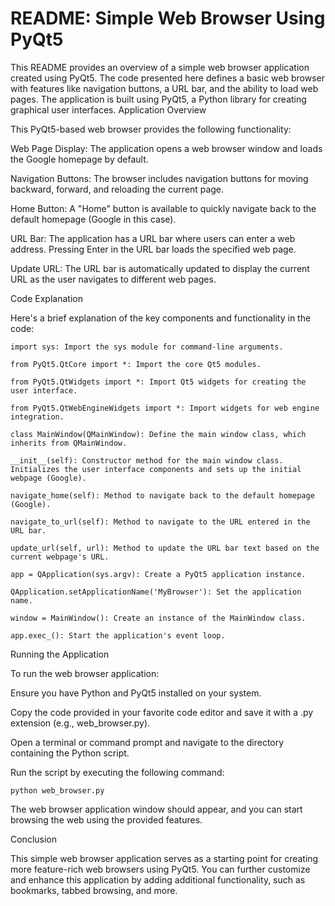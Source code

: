 # README: Simple Web Browser Using PyQt5

This README provides an overview of a simple web browser application created using PyQt5. The code presented here defines a basic web browser with features like navigation buttons, a URL bar, and the ability to load web pages. The application is built using PyQt5, a Python library for creating graphical user interfaces.
Application Overview

This PyQt5-based web browser provides the following functionality:

  Web Page Display: The application opens a web browser window and loads the Google homepage by default.

  Navigation Buttons: The browser includes navigation buttons for moving backward, forward, and reloading the current page.

  Home Button: A "Home" button is available to quickly navigate back to the default homepage (Google in this case).

  URL Bar: The application has a URL bar where users can enter a web address. Pressing Enter in the URL bar loads the specified web page.

  Update URL: The URL bar is automatically updated to display the current URL as the user navigates to different web pages.

Code Explanation

Here's a brief explanation of the key components and functionality in the code:

    import sys: Import the sys module for command-line arguments.

    from PyQt5.QtCore import *: Import the core Qt5 modules.

    from PyQt5.QtWidgets import *: Import Qt5 widgets for creating the user interface.

    from PyQt5.QtWebEngineWidgets import *: Import widgets for web engine integration.

    class MainWindow(QMainWindow): Define the main window class, which inherits from QMainWindow.

    __init__(self): Constructor method for the main window class. Initializes the user interface components and sets up the initial webpage (Google).

    navigate_home(self): Method to navigate back to the default homepage (Google).

    navigate_to_url(self): Method to navigate to the URL entered in the URL bar.

    update_url(self, url): Method to update the URL bar text based on the current webpage's URL.

    app = QApplication(sys.argv): Create a PyQt5 application instance.

    QApplication.setApplicationName('MyBrowser'): Set the application name.

    window = MainWindow(): Create an instance of the MainWindow class.

    app.exec_(): Start the application's event loop.

Running the Application

To run the web browser application:

  Ensure you have Python and PyQt5 installed on your system.

  Copy the code provided in your favorite code editor and save it with a .py extension (e.g., web_browser.py).

  Open a terminal or command prompt and navigate to the directory containing the Python script.

  Run the script by executing the following command:

    python web_browser.py

  The web browser application window should appear, and you can start browsing the web using the provided features.

Conclusion

This simple web browser application serves as a starting point for creating more feature-rich web browsers using PyQt5. You can further customize and enhance this application by adding additional functionality, such as bookmarks, tabbed browsing, and more.
